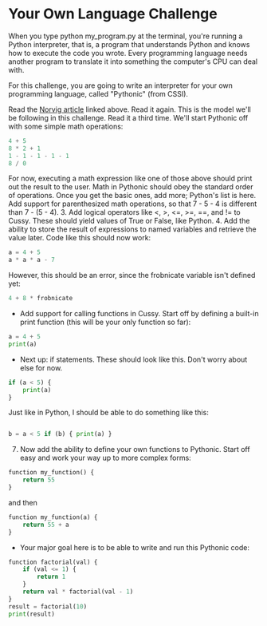 # Your Own Language Challenge

When you type python my_program.py at the terminal, you're running a Python interpreter, that is, a program that understands Python and knows how to execute the code you wrote. Every programming language needs another program to translate it into something the computer's CPU can deal with.

For this challenge, you are going to write an interpreter for your own programming language, called "Pythonic" (from CSSI).

Read the [Norvig article](http://norvig.com/lispy.html) linked above. Read it again. This is the model we'll be following in this challenge. Read it a third time.
We'll start Pythonic off with some simple math operations:

```python
4 + 5
8 * 2 + 1
1 - 1 - 1 - 1 - 1
8 / 0
```
For now, executing a math expression like one of those above should print out the result to the user. Math in Pythonic should obey the standard order of operations. Once you get the basic ones, add more; Python's list is here. Add support for parenthesized math operations, so that 7 - 5 - 4 is different than 7 - (5 - 4). 3. Add logical operators like <, >, <=, >=, ==, and != to Cussy. These should yield values of True or False, like Python. 4. Add the ability to store the result of expressions to named variables and retrieve the value later. Code like this should now work:

```python
a = 4 + 5
a * a * a - 7
```
However, this should be an error, since the frobnicate variable isn't defined yet:

```python
4 + 8 * frobnicate
```
+ Add support for calling functions in Cussy. Start off by defining a built-in print function (this will be your only function so far):

```python
a = 4 + 5
print(a)
```
+ Next up: if statements. These should look like this. Don't worry about else for now.

```python
if (a < 5) {
    print(a)
}
```
Just like in Python, I should be able to do something like this:
```python

b = a < 5 if (b) { print(a) }
```
7. Now add the ability to define your own functions to Pythonic. Start off easy and work your way up to more complex forms:

```python
function my_function() {
    return 55
}
```
and then
```python
function my_function(a) {
    return 55 + a
}
```
+ Your major goal here is to be able to write and run this Pythonic code:

```python
function factorial(val) {
    if (val <= 1) {
        return 1
    }
    return val * factorial(val - 1)
}
result = factorial(10)
print(result)
```
